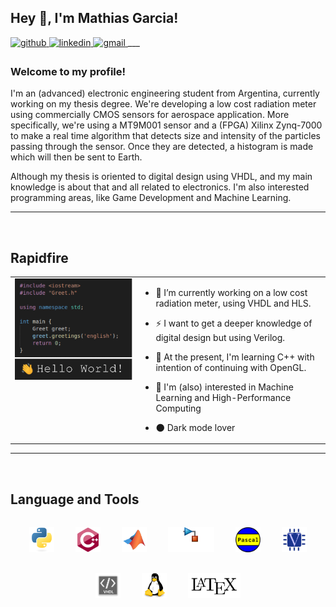 ## Hey 👋, I'm Mathias Garcia!      

<a href="https://github.com/msebgarcia" target="_blank">
<img src=https://img.shields.io/badge/github-%2324292e.svg?&style=for-the-badge&logo=github&logoColor=white alt=github style="margin-bottom: 5px;" /> </a>
<a href="https://www.linkedin.com/in/mathiasgarciag" target="_blank">
<img src=https://img.shields.io/badge/linkedin-%231E77B5.svg?&style=for-the-badge&logo=linkedin&logoColor=white alt=linkedin style="margin-bottom: 5px;" />  </a>
<a href="mailto:mathiasgarcia.gs@gmail.com" target="_blank">
<img src=https://img.shields.io/badge/MAIL-%2324292e.svg?&style=for-the-badge&logo=gmail&logoColor=red alt=gmail style="margin-bottom: 5px;" /> </a> 
___

<br/>

### Welcome to my profile!
I'm an (advanced) electronic engineering student from Argentina, currently working on my thesis degree. We're developing a low cost radiation meter using commercially CMOS sensors for aerospace application. More specifically, we're using a MT9M001 sensor and a (FPGA) Xilinx Zynq-7000 to make a real time algorithm that detects size and intensity of the particles passing through the sensor. Once they are detected, a histogram is made which will then be sent to Earth. 

Although my thesis is oriented to digital design using VHDL, and my main knowledge is about that and all related to electronics. I'm also interested programming areas, like Game Development and Machine Learning.

___

<br/>

## Rapidfire 

<table><tr><td valign="top" width="40%"> 
<div align="center"> <img src="hello.gif" align="center" style="width: 100%" /> </div>   </td>

<td valign="top" width="60%">

- 🔭 I’m currently working on a low cost radiation meter, using VHDL and HLS.

- ⚡ I want to get a deeper knowledge of digital design but using Verilog.

- 🌱 At the present, I'm learning C++ with intention of continuing with OpenGL.
- 🤖 I'm (also) interested in Machine Learning and High-Performance Computing 
- 🌑 Dark mode lover 
</td></tr></table> 

___

<br/>

## Language and Tools 

<center>
<img style="margin: 15px" src="python-original.svg" alt="Python" height="40" /> <img style="margin: 15px" src="cplusplus-original.svg" alt="cpp" height="40" />  <img style="margin: 15px" src="matlab.svg" alt="MATLAB" height="40" /> <img style="margin: 15px" src="simulink.png" alt="Simulink" height="40" /> <img style="margin: 15px" src="Pascal.png" alt="Pascal" height="40" /> <img style="margin: 15px" src="verilog.svg" alt="Verilog" height="40" /> <img style="margin: 15px" src="vhdl.png" alt="VHDL" height="40" /> <img style="margin: 15px" src="linux-original.svg" alt="Linux" height="40" /> <img style="margin: 15px" src="latex.png" alt="LaTeX" height="40" />
</center>